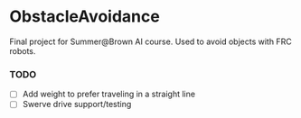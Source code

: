 # ObstacleAvoidance

Final project for Summer@Brown AI course. Used to avoid objects with FRC robots.

### TODO

- [ ] Add weight to prefer traveling in a straight line
- [ ] Swerve drive support/testing